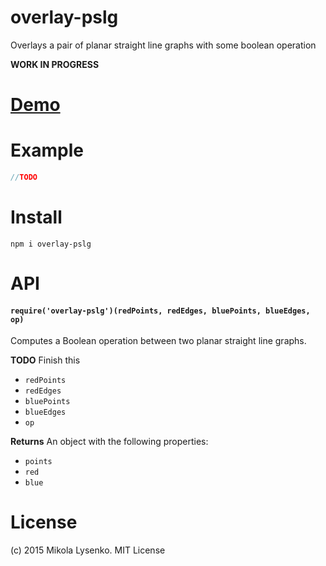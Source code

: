 overlay-pslg
============
Overlays a pair of planar straight line graphs with some boolean operation

**WORK IN PROGRESS**

# [Demo](https://mikolalysenko.github.io)

# Example

```javascript
//TODO
```

# Install

```
npm i overlay-pslg
```

# API

#### `require('overlay-pslg')(redPoints, redEdges, bluePoints, blueEdges, op)`
Computes a Boolean operation between two planar straight line graphs.

**TODO** Finish this

* `redPoints`
* `redEdges`
* `bluePoints`
* `blueEdges`
* `op`

**Returns** An object with the following properties:

* `points`
* `red`
* `blue`

# License
(c) 2015 Mikola Lysenko. MIT License
